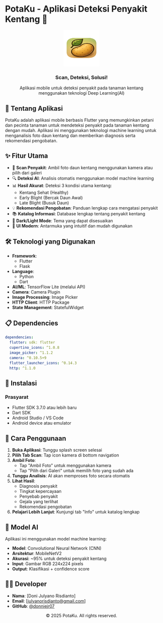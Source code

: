 # PotaKu - Aplikasi Deteksi Penyakit Kentang 🥔

<div align="center">
  <img src="assets/icon/potaku.png" alt="PotaKu Logo" width="120" height="120">
  <h3>Scan, Deteksi, Solusi!</h3>
  <p>Aplikasi mobile untuk deteksi penyakit pada tanaman kentang menggunakan teknologi Deep Learning(AI)</p>
</div>

## 📱 Tentang Aplikasi

PotaKu adalah aplikasi mobile berbasis Flutter yang memungkinkan petani dan pecinta tanaman untuk mendeteksi penyakit pada tanaman kentang dengan mudah. Aplikasi ini menggunakan teknologi machine learning untuk menganalisis foto daun kentang dan memberikan diagnosis serta rekomendasi pengobatan.

## ✨ Fitur Utama

- 📸 **Scan Penyakit**: Ambil foto daun kentang menggunakan kamera atau pilih dari galeri
- 🔍 **Deteksi AI**: Analisis otomatis menggunakan model machine learning
- 📊 **Hasil Akurat**: Deteksi 3 kondisi utama kentang:
  - Kentang Sehat (Healthy)
  - Early Blight (Bercak Daun Awal)
  - Late Blight (Busuk Daun)
- 💡 **Rekomendasi Pengobatan**: Panduan lengkap cara mengatasi penyakit
- 📚 **Katalog Informasi**: Database lengkap tentang penyakit kentang
- 🌙 **Dark/Light Mode**: Tema yang dapat disesuaikan
- 🎨 **UI Modern**: Antarmuka yang intuitif dan mudah digunakan

## 🛠️ Teknologi yang Digunakan

- **Framework**: 
  - Flutter
  - Flask
- **Language**: 
  - Python
  - Dart
- **AI/ML**: TensorFlow Lite (melalui API)
- **Camera**: Camera Plugin
- **Image Processing**: Image Picker
- **HTTP Client**: HTTP Package
- **State Management**: StatefulWidget

## 📋 Dependencies

```yaml
dependencies:
  flutter: sdk: flutter
  cupertino_icons: ^1.0.8
  image_picker: ^1.1.2
  camera: ^0.10.5+9
  flutter_launcher_icons: ^0.14.3
  http: ^1.1.0
```

## 🚀 Instalasi

### Prasyarat
- Flutter SDK 3.7.0 atau lebih baru
- Dart SDK
- Android Studio / VS Code
- Android device atau emulator

## 📱 Cara Penggunaan

1. **Buka Aplikasi**: Tunggu splash screen selesai
2. **Pilih Tab Scan**: Tap icon kamera di bottom navigation
3. **Ambil Foto**: 
   - Tap "Ambil Foto" untuk menggunakan kamera
   - Tap "Pilih dari Galeri" untuk memilih foto yang sudah ada
4. **Tunggu Analisis**: AI akan memproses foto secara otomatis
5. **Lihat Hasil**: 
   - Diagnosis penyakit
   - Tingkat kepercayaan
   - Penyebab penyakit
   - Gejala yang terlihat
   - Rekomendasi pengobatan
6. **Pelajari Lebih Lanjut**: Kunjungi tab "Info" untuk katalog lengkap

## 🔬 Model AI

Aplikasi ini menggunakan model machine learning:
- **Model**: Convolutional Neural Network (CNN)
- **Arsitektur**: MobileNetV2
- **Akurasi**: ~95% untuk deteksi penyakit kentang
- **Input**: Gambar RGB 224x224 pixels
- **Output**: Klasifikasi + confidence score

## 👨‍💻 Developer

- **Nama**: [Doni Julyano Risdianto]
- **Email**: [julyanorisdianto@gmail.com]
- **GitHub**: [@donniejr07](https://github.com/donniejr07)

<div align="center">
  <p>© 2025 PotaKu. All rights reserved.</p>
</div>
